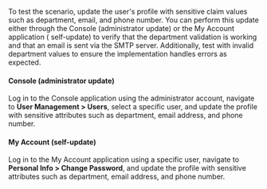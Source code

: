 To test the scenario, update the user's profile with sensitive claim values such as department, email, and phone number.
You can perform this update either through the Console (administrator update) or the My Account application (
self-update) to verify that the department validation is working and that an email is sent via the SMTP server.
Additionally, test with invalid department values to ensure the implementation handles errors as expected.

#### Console (administrator update)

Log in to the Console application using the administrator account, navigate to **User Management > Users**, select a
specific user, and update the profile with sensitive attributes such as department, email address, and phone number.

#### My Account (self-update)

Log in to the My Account application using a specific user, navigate to **Personal Info > Change Password**, and update
the profile with sensitive attributes such as department, email address, and phone number.
